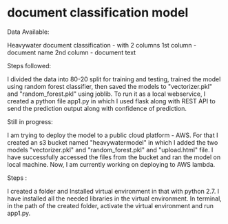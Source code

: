 # document classification model

Data Available:

Heavywater document classification - with 2 columns
1st column - document name
2nd column - document text

Steps followed:

I divided the data into 80-20 split for training and testing, trained the model using random forest classifier, then saved the models to "vectorizer.pkl" and "random_forest.pkl" using joblib. To run it as a local webservice, I created a python file app1.py in which I used flask along with REST API to send the prediction output along with confidence of prediction.

Still in progress:

I am trying to deploy the model to a public cloud platform - AWS. For that I created an s3 bucket named "heavywatermodel" in which I added the two models "vectorizer.pkl" and "random_forest.pkl" and "upload.html" file. I have successfully accessed the files from the bucket and ran the model on local machine. Now, I am currently working on deploying to AWS lambda.

Steps :

I created a folder and Installed virtual environment in that with python 2.7. I have installed all the needed libraries in the virtual environment. In terminal, in the path of the created folder, activate the virtual environment and run app1.py. 

